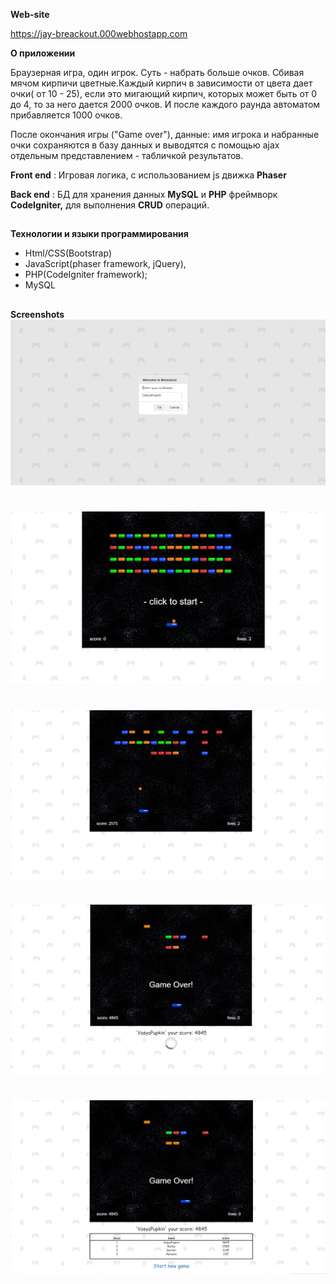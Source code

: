 **Web-site**

https://jay-breackout.000webhostapp.com

**О приложении**

Браузерная игра, один игрок. Суть - набрать больше очков. Сбивая мячом кирпичи цветные.Каждый кирпич в зависимости от цвета дает очки( от 10 - 25), если это мигающий кирпич, которых может быть от 0 до 4, то за него дается 2000 очков. И после каждого раунда автоматом прибавляется 1000 очков.

После окончания игры (&quot;Game over&quot;), данные: имя игрока и набранные очки сохраняются в базу данных и выводятся с помощью ajax отдельным представлением - табличкой результатов.

**Front end** : Игровая логика, с использованием js движка **Phaser**

**Back end** : БД для хранения данных **MySQL** и **PHP** фреймворк **CodeIgniter,** для выполнения **CRUD** операций.

##
**Технологии и языки программирования**

- Html/CSS(Bootstrap)
- JavaScript(phaser framework, jQuery),
- PHP(CodeIgniter framework);
- MySQL

## 
**Screenshots**
![alt text](screenshots/1.png "Авторизация")
# 
![alt text](screenshots/2.png "Старт игры")
# 
![alt text](screenshots/3.png "Процес")
# 
![alt text](screenshots/4.png "Конец игры - загрузка таблицы результатов")
# 
![alt text](screenshots/5.png "Конец игры - вывод таблицы результатов")
